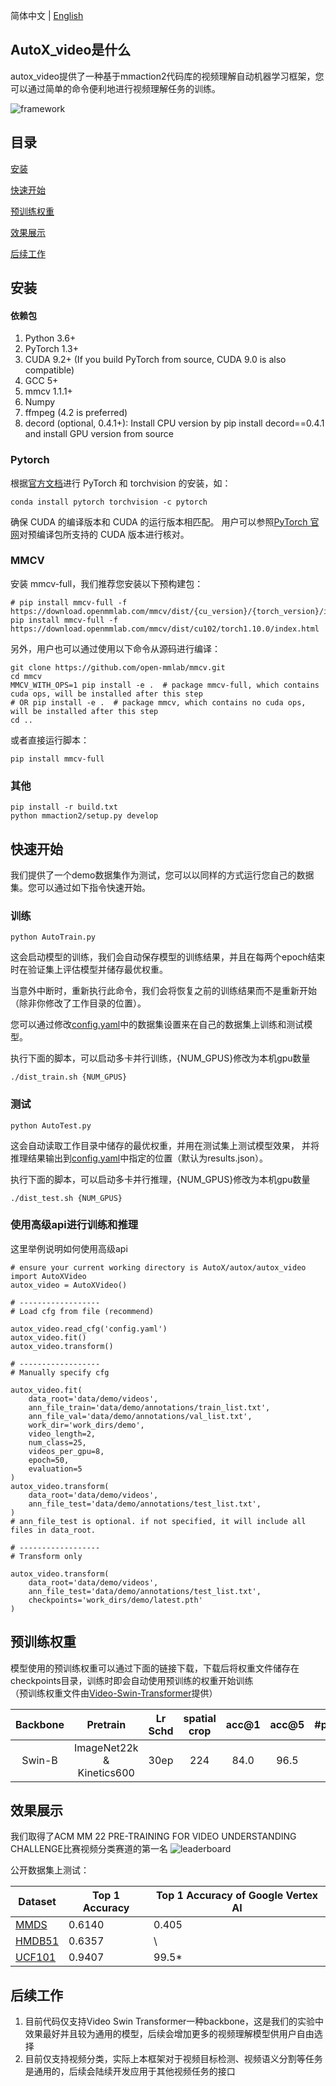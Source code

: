简体中文 | [English](./README_EN.md) 
## AutoX_video是什么
autox_video提供了一种基于mmaction2代码库的视频理解自动机器学习框架，您可以通过简单的命令便利地进行视频理解任务的训练。

![framework](resources/framework.png)

## 目录
[安装](#安装)

[快速开始](#快速开始)

[预训练权重](#预训练权重)

[效果展示](#效果展示)

[后续工作](#后续工作)

## 

## 安装
#### 依赖包
1. Python 3.6+
2. PyTorch 1.3+
3. CUDA 9.2+ (If you build PyTorch from source, CUDA 9.0 is also compatible)
4. GCC 5+
5. mmcv 1.1.1+
6. Numpy
7. ffmpeg (4.2 is preferred)
8. decord (optional, 0.4.1+): Install CPU version by pip install decord==0.4.1 and install GPU version from source

### Pytorch
根据[官方文档](https://pytorch.org)进行 PyTorch 和 torchvision 的安装，如：
```
conda install pytorch torchvision -c pytorch
```
确保 CUDA 的编译版本和 CUDA 的运行版本相匹配。 用户可以参照[PyTorch 官网](https://pytorch.org)对预编译包所支持的 CUDA 版本进行核对。
### MMCV
安装 mmcv-full，我们推荐您安装以下预构建包：
```
# pip install mmcv-full -f https://download.openmmlab.com/mmcv/dist/{cu_version}/{torch_version}/index.html
pip install mmcv-full -f https://download.openmmlab.com/mmcv/dist/cu102/torch1.10.0/index.html
```
另外，用户也可以通过使用以下命令从源码进行编译：
```
git clone https://github.com/open-mmlab/mmcv.git
cd mmcv
MMCV_WITH_OPS=1 pip install -e .  # package mmcv-full, which contains cuda ops, will be installed after this step
# OR pip install -e .  # package mmcv, which contains no cuda ops, will be installed after this step
cd ..
```
或者直接运行脚本：
```
pip install mmcv-full
```
### 其他
```
pip install -r build.txt
python mmaction2/setup.py develop
```

## 快速开始
我们提供了一个demo数据集作为测试，您可以以同样的方式运行您自己的数据集。您可以通过如下指令快速开始。
### 训练
```
python AutoTrain.py
```
这会启动模型的训练，我们会自动保存模型的训练结果，并且在每两个epoch结束时在验证集上评估模型并储存最优权重。

当意外中断时，重新执行此命令，我们会将恢复之前的训练结果而不是重新开始（除非你修改了工作目录的位置）。

您可以通过修改[config.yaml](config.yaml)中的数据集设置来在自己的数据集上训练和测试模型。

执行下面的脚本，可以启动多卡并行训练，{NUM_GPUS}修改为本机gpu数量
```
./dist_train.sh {NUM_GPUS}
```
### 测试
```
python AutoTest.py
```
这会自动读取工作目录中储存的最优权重，并用在测试集上测试模型效果，
并将推理结果输出到[config.yaml](config.yaml)中指定的位置（默认为results.json）。

执行下面的脚本，可以启动多卡并行推理，{NUM_GPUS}修改为本机gpu数量
```
./dist_test.sh {NUM_GPUS}
```
### 使用高级api进行训练和推理
这里举例说明如何使用高级api
```
# ensure your current working directory is AutoX/autox/autox_video
import AutoXVideo
autox_video = AutoXVideo()

# ------------------
# Load cfg from file (recommend)

autox_video.read_cfg('config.yaml')
autox_video.fit()
autox_video.transform()

# ------------------
# Manually specify cfg

autox_video.fit(
    data_root='data/demo/videos',
    ann_file_train='data/demo/annotations/train_list.txt',
    ann_file_val='data/demo/annotations/val_list.txt',
    work_dir='work_dirs/demo',
    video_length=2,
    num_class=25,
    videos_per_gpu=8,
    epoch=50,
    evaluation=5
)
autox_video.transform(
    data_root='data/demo/videos',
    ann_file_test='data/demo/annotations/test_list.txt',
)
# ann_file_test is optional. if not specified, it will include all files in data_root.

# ------------------
# Transform only

autox_video.transform(
    data_root='data/demo/videos',
    ann_file_test='data/demo/annotations/test_list.txt',
    checkpoints='work_dirs/demo/latest.pth'
)

```

## 预训练权重
模型使用的预训练权重可以通过下面的链接下载，下载后将权重文件储存在checkpoints目录，训练时即会自动使用预训练的权重开始训练  
（预训练权重文件由[Video-Swin-Transformer](https://github.com/SwinTransformer/Video-Swin-Transformer)提供）

| Backbone |         Pretrain          | Lr Schd | spatial crop | acc@1 | acc@5 | #params | FLOPs  | model |
| :---: |:-------------------------:| :---: | :---: | :---: | :---: | :---: |:------:| :---: |
|  Swin-B  | ImageNet22k & Kinetics600 |  30ep   |     224      |  84.0  |  96.5  |   88M   | 281.6G | [github](https://github.com/SwinTransformer/storage/releases/download/v1.0.4/swin_base_patch244_window877_kinetics600_22k.pth)/[baidu](https://pan.baidu.com/s/1ZMeW6ylELTje-o3MiaZ-MQ) |



## 效果展示
我们取得了ACM MM 22 PRE-TRAINING FOR VIDEO UNDERSTANDING CHALLENGE比赛视频分类赛道的第一名
![leaderboard](resources/leaderboard.jpeg)

公开数据集上测试：

| Dataset    | Top 1 Accuracy | Top 1 Accuracy of Google Vertex AI |
|------------|---------|---------|
| [MMDS](http://auto-video-captions.top/2022/dataset) | 0.6140 | 0.405 | 
| [HMDB51](https://serre-lab.clps.brown.edu/resource/hmdb-a-large-human-motion-database/) | 0.6357  | \ |
| [UCF101](https://www.crcv.ucf.edu/research/data-sets/ucf101/) | 0.9407  | 99.5* |


## 后续工作
1. 目前代码仅支持Video Swin Transformer一种backbone，这是我们的实验中效果最好并且较为通用的模型，后续会增加更多的视频理解模型供用户自由选择
2. 目前仅支持视频分类，实际上本框架对于视频目标检测、视频语义分割等任务是通用的，后续会陆续开发应用于其他视频任务的接口
